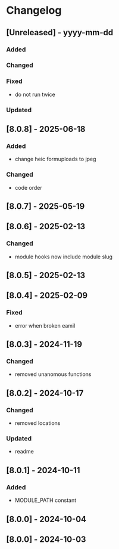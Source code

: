 # Changelog
## [Unreleased] - yyyy-mm-dd

### Added

### Changed

### Fixed
- do not run twice

### Updated

## [8.0.8] - 2025-06-18


### Added
- change heic formuploads to jpeg

### Changed
- code order

## [8.0.7] - 2025-05-19


## [8.0.6] - 2025-02-13


### Changed
- module hooks now include module slug

## [8.0.5] - 2025-02-13


## [8.0.4] - 2025-02-09


### Fixed
- error when broken eamil

## [8.0.3] - 2024-11-19


### Changed
- removed unanomous functions

## [8.0.2] - 2024-10-17


### Changed
- removed locations

### Updated
- readme

## [8.0.1] - 2024-10-11


### Added
- MODULE_PATH constant

## [8.0.0] - 2024-10-04


## [8.0.0] - 2024-10-03
